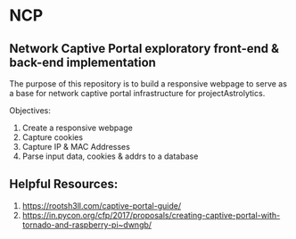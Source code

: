 # NCP
## Network Captive Portal exploratory front-end &amp; back-end implementation


The purpose of this repository is to build a responsive webpage to serve as a base for network captive portal infrastructure for projectAstrolytics. 

Objectives: 
1. Create a responsive webpage
2. Capture cookies
3. Capture IP & MAC Addresses
4. Parse input data, cookies & addrs to a database

## Helpful Resources:
1. https://rootsh3ll.com/captive-portal-guide/ 
2. https://in.pycon.org/cfp/2017/proposals/creating-captive-portal-with-tornado-and-raspberry-pi~dwngb/
